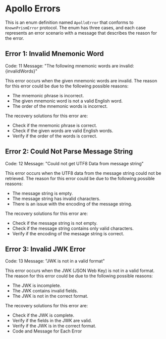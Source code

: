 # Apollo Errors

This is an enum definition named `ApolloError` that conforms to `KnownPrismError` protocol. The enum has three cases, and each case represents an error scenario with a message that describes the reason for the error.

## Error 1: Invalid Mnemonic Word

Code: 11
Message: "The following mnemonic words are invalid: {invalidWords}"

This error occurs when the given mnemonic words are invalid. The reason for this error could be due to the following possible reasons:

- The mnemonic phrase is incorrect.
- The given mnemonic word is not a valid English word.
- The order of the mnemonic words is incorrect.

The recovery solutions for this error are:

- Check if the mnemonic phrase is correct.
- Check if the given words are valid English words.
- Verify if the order of the words is correct.


## Error 2: Could Not Parse Message String

Code: 12
Message: "Could not get UTF8 Data from message string"

This error occurs when the UTF8 data from the message string could not be retrieved. The reason for this error could be due to the following possible reasons:

- The message string is empty.
- The message string has invalid characters.
- There is an issue with the encoding of the message string.

The recovery solutions for this error are:

- Check if the message string is not empty.
- Check if the message string contains only valid characters.
- Verify if the encoding of the message string is correct.


## Error 3: Invalid JWK Error

Code: 13
Message: "JWK is not in a valid format"

This error occurs when the JWK (JSON Web Key) is not in a valid format. The reason for this error could be due to the following possible reasons:

- The JWK is incomplete.
- The JWK contains invalid fields.
- The JWK is not in the correct format.

The recovery solutions for this error are:

- Check if the JWK is complete.
- Verify if the fields in the JWK are valid.
- Verify if the JWK is in the correct format.
- Code and Message for Each Error
